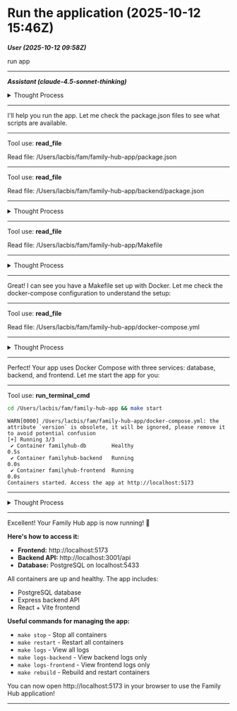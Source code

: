 <!-- Generated by SpecStory -->

<!-- cursor Session cac65e84-2ba6-4ca2-bec3-473703b04d4b (2025-10-12 15:46Z) -->

# Run the application (2025-10-12 15:46Z)

_**User (2025-10-12 09:58Z)**_

run app

---

_**Assistant (claude-4.5-sonnet-thinking)**_

<think><details><summary>Thought Process</summary>The user wants to run the app. Looking at the project structure, this appears to be a family hub application with:
1. A frontend (React/Vite based on the files I see - vite.config.ts, src/App.tsx, etc.)
2. A backend (Node/Express based on backend/src/index.ts)

To run the app, I should:
1. Check if there's a package.json to see what scripts are available
2. Likely need to start both the backend and frontend

Let me first check the package.json files to understand the available scripts.</details></think>

---

I'll help you run the app. Let me check the package.json files to see what scripts are available.

---

Tool use: **read_file**

Read file: /Users/lacbis/fam/family-hub-app/package.json

---

Tool use: **read_file**

Read file: /Users/lacbis/fam/family-hub-app/backend/package.json

---

<think><details><summary>Thought Process</summary>Good! I can see:
1. Frontend runs with `npm run dev` (vite)
2. Backend runs with `npm run dev` in the backend directory

I should also check if there's a Makefile since I saw that in the project structure - it might have convenient commands to run both.</details></think>

---

Tool use: **read_file**

Read file: /Users/lacbis/fam/family-hub-app/Makefile

---

<think><details><summary>Thought Process</summary>Perfect! I can see there's a Makefile with Docker setup. The easiest way to run the app is:
1. Use `make setup` if it's the first time (creates env files and starts docker)
2. Use `make start` if it's already set up

Let me check if docker-compose.yml exists and what it contains to understand the setup better.</details></think>

---

Great! I can see you have a Makefile set up with Docker. Let me check the docker-compose configuration to understand the setup:

---

Tool use: **read_file**

Read file: /Users/lacbis/fam/family-hub-app/docker-compose.yml

---

<think><details><summary>Thought Process</summary>Perfect! The app uses Docker Compose with three services:
1. PostgreSQL database on port 5433
2. Backend API on port 3001
3. Frontend on port 5173

The simplest way to run everything is using the Makefile commands. I'll run `make start` to start all containers. If it's the first time, we might need `make setup` instead, but let's try start first.</details></think>

---

Perfect! Your app uses Docker Compose with three services: database, backend, and frontend. Let me start the app for you:

---

Tool use: **run_terminal_cmd**

```bash
cd /Users/lacbis/fam/family-hub-app && make start
```

```
WARN[0000] /Users/lacbis/fam/family-hub-app/docker-compose.yml: the attribute `version` is obsolete, it will be ignored, please remove it to avoid potential confusion                                                                          
[+] Running 3/3
 ✔ Container familyhub-db        Healthy                                   0.5s 
 ✔ Container familyhub-backend   Running                                   0.0s 
 ✔ Container familyhub-frontend  Running                                   0.0s 
Containers started. Access the app at http://localhost:5173
```

---

<think><details><summary>Thought Process</summary>Great! The app is now running. All containers are up and healthy. I should let the user know how to access it and maybe check the logs to ensure everything is running properly.</details></think>

---

Excellent! Your Family Hub app is now running! 🎉

**Here's how to access it:**
- **Frontend:** http://localhost:5173
- **Backend API:** http://localhost:3001/api
- **Database:** PostgreSQL on localhost:5433

All containers are up and healthy. The app includes:
- PostgreSQL database
- Express backend API
- React + Vite frontend

**Useful commands for managing the app:**
- `make stop` - Stop all containers
- `make restart` - Restart all containers
- `make logs` - View all logs
- `make logs-backend` - View backend logs only
- `make logs-frontend` - View frontend logs only
- `make rebuild` - Rebuild and restart containers

You can now open http://localhost:5173 in your browser to use the Family Hub application!

---

